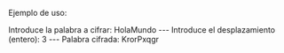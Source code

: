 Ejemplo de uso:

Introduce la palabra a cifrar: HolaMundo --- 
Introduce el desplazamiento (entero): 3 --- 
Palabra cifrada: KrorPxqgr
